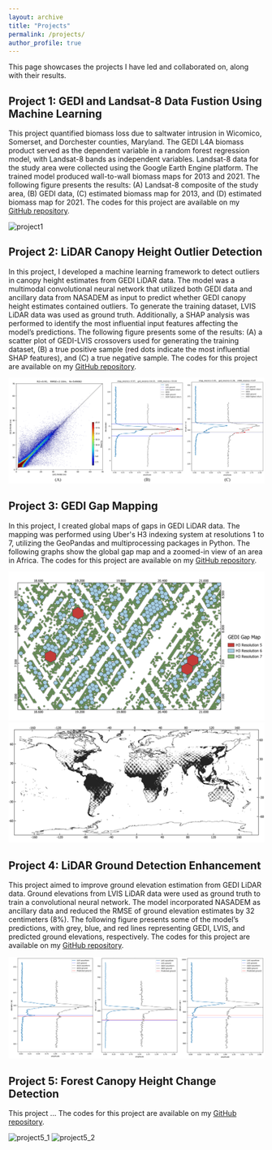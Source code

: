 ```yaml
---
layout: archive
title: "Projects"
permalink: /projects/
author_profile: true
---
```


This page showcases the projects I have led and collaborated on, along with their results.


## Project 1: GEDI and Landsat-8 Data Fustion Using Machine Learning
This project quantified biomass loss due to saltwater intrusion in Wicomico, Somerset, and Dorchester counties, Maryland. The GEDI L4A biomass product served as the dependent variable in a random forest regression model, with Landsat-8 bands as independent variables. Landsat-8 data for the study area were collected using the Google Earth Engine platform. The trained model produced wall-to-wall biomass maps for 2013 and 2021. The following figure presents the results: (A) Landsat-8 composite of the study area, (B) GEDI data, (C) estimated biomass map for 2013, and (D) estimated biomass map for 2021. The codes for this project are available on my [GitHub repository](https://github.com/mo-agh/GEDI-Landsat_data_fusion).

![project1](/images/projects/project1_final.png)


## Project 2: LiDAR Canopy Height Outlier Detection
In this project, I developed a machine learning framework to detect outliers in canopy height estimates from GEDI LiDAR data. The model was a multimodal convolutional neural network that utilized both GEDI data and ancillary data from NASADEM as input to predict whether GEDI canopy height estimates contained outliers. To generate the training dataset, LVIS LiDAR data was used as ground truth. Additionally, a SHAP analysis was performed to identify the most influential input features affecting the model’s predictions. The following figure presents some of the results: (A) a scatter plot of GEDI-LVIS crossovers used for generating the training dataset, (B) a true positive sample (red dots indicate the most influential SHAP features), and (C) a true negative sample. The codes for this project are available on my [GitHub repository](https://github.com/mo-agh/LiDAR_canopy_height_outlier_detection).

![project2](/images/projects/project2_final.png)


## Project 3: GEDI Gap Mapping
In this project, I created global maps of gaps in GEDI LiDAR data. The mapping was performed using Uber's H3 indexing system at resolutions 1 to 7, utilizing the GeoPandas and multiprocessing packages in Python. The following graphs show the global gap map and a zoomed-in view of an area in Africa. The codes for this project are available on my [GitHub repository](https://github.com/mo-agh/GEDI_gap_mapping).

![project3_!](/images/projects/project3_1.png)
![project3_2](/images/projects/project3_2.png)


## Project 4: LiDAR Ground Detection Enhancement
This project aimed to improve ground elevation estimation from GEDI LiDAR data. Ground elevations from LVIS LiDAR data were used as ground truth to train a convolutional neural network. The model incorporated NASADEM as ancillary data and reduced the RMSE of ground elevation estimates by 32 centimeters (8%). The following figure presents some of the model’s predictions, with grey, blue, and red lines representing GEDI, LVIS, and predicted ground elevations, respectively. The codes for this project are available on my [GitHub repository](https://github.com/mo-agh/improved_LiDAR_ground_detection).

![project4](/images/projects/project4.png)


## Project 5: Forest Canopy Height Change Detection
This project ...
The codes for this project are available on my [GitHub repository](https://github.com/mo-agh/forest_canopy_height_change).

![project5_1](/images/projects/project5.gif)
![project5_2](/images/projects/project5.png)
